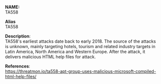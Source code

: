 **NAME:**  
TA558


**Alias**  
TA558


**Description**:   
TA558's earliest attacks date back to early 2018. The source of the attacks is unknown, mainly targeting hotels, tourism and related industry targets in Latin America, North America and Western Europe. After the attack, it delivers malicious HTML help files for attack.


**References**:  
https://threatmon.io/ta558-apt-group-uses-malicious-microsoft-compiled-html-help-files/